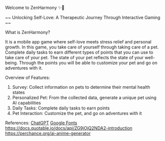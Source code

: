Welcome to ZenHarmony ✨🌿

~~ Unlocking Self-Love: A Therapeutic Journey Through Interactive Gaming ~~

What is ZenHarmony?

It is a mobile app game where self-love meets stress relief and personal growth. In this game, you take care of yourself through taking care of a pet. 
Complete daily tasks to earn different types of points that you can use to take care of your pet. The state of your pet reflects the state of your well-being.
Through the points you will be able to customize your pet and go on adventures with it.

Overview of Features:
1. Survey: Collect information on pets to determine their mental health states
2. Personalized Pet: From the collected data, generate a unique pet using AI capabilities
3. Daily Tasks: Complete daily tasks to earn points
4. Pet Interaction: Customize the pet, and go on adventures with it


References:
[ChatGPT](https://chat.openai.com/?next=%2Fchat)
[Google Fonts](https://fonts.google.com/)
https://docs.quotable.io/docs/api/ZG9jOjQ2NDA2-introduction
https://perchance.org/ai-anime-generator

